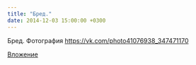 ```yaml
---
title: "Бред."
date: 2014-12-03 15:00:00 +0300
---
```


Бред.
Фотография
https://vk.com/photo41076938_347471170

[Вложение](https://vk.com/photo41076938_347471170)
